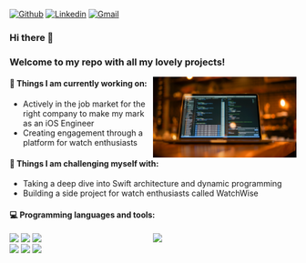 [![Github](https://img.shields.io/badge/-Github-000?style=flat&logo=Github&logoColor=white)](https://github.com/mhinojosa24)
[![Linkedin](https://img.shields.io/badge/-LinkedIn-blue?style=flat&logo=Linkedin&logoColor=white)](https://www.linkedin.com/in/maximohinojosa/)
[![Gmail](https://img.shields.io/badge/-Gmail-c14438?style=flat&logo=Gmail&logoColor=white)](mailto:maximohinojosa13@gmail.com)

### Hi there 👋 
### Welcome to my repo with all my lovely projects! 

<img align="right" alt="img" src="https://github.com/mhinojosa24/mhinojosa24.github.io/blob/main/aestheticCode.jpg" width="50%" height="auto" />


#### 🌱 Things I am currently working on: 
- Actively in the job market for the right company to make my mark as an iOS Engineer 
- Creating engagement through a platform for watch enthusiasts
  
#### :muscle: Things I am challenging myself with:
- Taking a deep dive into Swift architecture and dynamic programming 
- Building a side project for watch enthusiasts called WatchWise
 

#### :computer: Programming languages and tools: 
<p>
	<img width="50%" align="right" src="https://github-readme-stats.vercel.app/api?username=mhinojosa24&show_icons=true&hide_border=true" />

<code><img width="10%" src="https://www.vectorlogo.zone/logos/python/python-ar21.svg"></code>
<code><img width="10%" src= "https://www.vectorlogo.zone/logos/swift/swift-ar21.svg"></code>
<code><img width="10%" src="https://www.vectorlogo.zone/logos/git-scm/git-scm-ar21.svg"></code>
<br />
<code><img width="10%" src="https://user-images.githubusercontent.com/62756402/219742406-3705ec7a-8fb5-43cf-906e-1d59f5db93c6.png"></code>
<code><img width="10%" src="https://www.vectorlogo.zone/logos/javascript/javascript-horizontal.svg"></code>
<code><img width="10%" src="https://www.vectorlogo.zone/logos/mongodb/mongodb-ar21.svg"></code>
<br />
</p>
